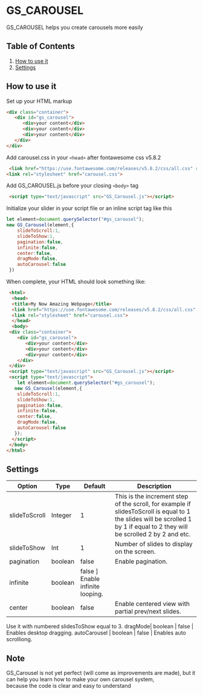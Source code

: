 GS_CAROUSEL
=========================
GS_CAROUSEL helps you create carousels more easily

## Table of Contents

1.  [How to use it](#How-to-use-it) 
2.  [Settings](#Settings) 

## How to use it

Set up your HTML markup

```html
<div class="container">  
   <div id="gs_carousel">  
      <div>your content</div>  
      <div>your content</div>  
      <div>your content</div>  
   </div>  
</div>  
```

Add carousel.css in your  `<head>`  after fontawesome css v5.8.2

```html
 <link href="https://use.fontawesome.com/releases/v5.8.2/css/all.css" rel="stylesheet"/>  
<link rel="stylesheet" href="carousel.css">
```

Add GS_CAROUSEL.js before your closing `<body>` tag

```html
 <script type="text/javascript" src="GS_Carousel.js"></script>
```

Initialize your slider in your script file or an inline script tag like this

```javascript
let element=document.querySelector("#gs_carousel");  
new GS_Carousel(element,{
    slideToScroll:1,  
    slideToShow:1,  
    pagination:false,  
    infinite:false,  
    center:false,  
    dragMode:false,  
    autoCarousel:false  
 })
 ``` 

When complete, your HTML should look something like:
```html
 <html>
  <head>
  <title>My Now Amazing Webpage</title>
  <link href="https://use.fontawesome.com/releases/v5.8.2/css/all.css" rel="stylesheet"/>
  <link rel="stylesheet" href="carousel.css">   
  </head>
  <body>
 <div class="container">
    <div id="gs_carousel">
       <div>your content</div>
       <div>your content</div>
       <div>your content</div>
    </div>
 </div>
 <script type="text/javascript" src="GS_Carousel.js"></script>
 <script type="text/javascript">
    let element=document.querySelector("#gs_carousel");
   new GS_Carousel(element,{
    slideToScroll:1,
    slideToShow:1,
    pagination:false,
    infinite:false,
    center:false,
    dragMode:false,
    autoCarousel:false
   });
  </script>
 </body>
</html>
```
## Settings
Option | Type | Default | Description
------ | ---- | ------- | -----------
slideToScroll| Integer | 1 | This is the increment step of the scroll, for example if slidesToScroll is equal to 1 the slides will be scrolled 1 by 1 if equal to 2 they will be scrolled 2 by 2 and etc.
slideToShow | Int | 1 | Number of slides to display on the screen.
pagination | boolean | false | Enable pagination.
infinite | boolean | false ] Enable infinite looping.
center |  boolean | false |  Enable centered view with partial prev/next slides. 
Use it with numbered slidesToShow equal to 3.
dragMode| boolean | false | Enables desktop dragging.
autoCarousel | boolean | false | Enables auto scrolliong.

## Note ##

GS_Carousel is not yet perfect (will come as improvements are made), but it can help you learn how to make your own carousel system,   
because the code is clear and easy to understand
